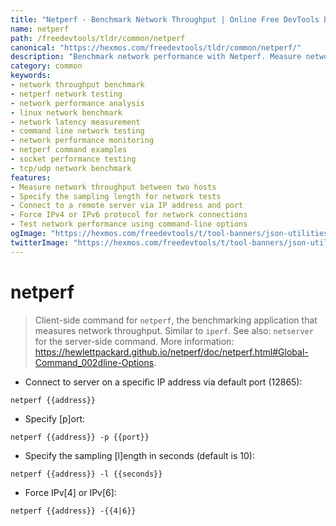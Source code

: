 ```yaml
---
title: "Netperf - Benchmark Network Throughput | Online Free DevTools by Hexmos"
name: netperf
path: /freedevtools/tldr/common/netperf
canonical: "https://hexmos.com/freedevtools/tldr/common/netperf/"
description: "Benchmark network performance with Netperf. Measure network throughput and latency using command line interface. Free online tool, no registration required."
category: common
keywords:
- network throughput benchmark
- netperf network testing
- network performance analysis
- linux network benchmark
- network latency measurement
- command line network testing
- network performance monitoring
- netperf command examples
- socket performance testing
- tcp/udp network benchmark
features:
- Measure network throughput between two hosts
- Specify the sampling length for network tests
- Connect to a remote server via IP address and port
- Force IPv4 or IPv6 protocol for network connections
- Test network performance using command-line options
ogImage: "https://hexmos.com/freedevtools/t/tool-banners/json-utilities-banner.png"
twitterImage: "https://hexmos.com/freedevtools/t/tool-banners/json-utilities-banner.png"
---
```


# netperf

> Client-side command for `netperf`, the benchmarking application that measures network throughput. Similar to `iperf`.
> See also: `netserver` for the server-side command.
> More information: <https://hewlettpackard.github.io/netperf/doc/netperf.html#Global-Command_002dline-Options>.

- Connect to server on a specific IP address via default port (12865):

`netperf {{address}}`

- Specify [p]ort:

`netperf {{address}} -p {{port}}`

- Specify the sampling [l]ength in seconds (default is 10):

`netperf {{address}} -l {{seconds}}`

- Force IPv[4] or IPv[6]:

`netperf {{address}} -{{4|6}}`
